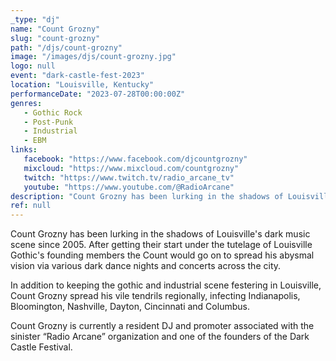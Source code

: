 ```yaml
---
_type: "dj"
name: "Count Grozny"
slug: "count-grozny"
path: "/djs/count-grozny"
image: "/images/djs/count-grozny.jpg"
logo: null
event: "dark-castle-fest-2023"
location: "Louisville, Kentucky"
performanceDate: "2023-07-28T00:00:00Z"
genres:
   - Gothic Rock
   - Post-Punk
   - Industrial
   - EBM
links:
   facebook: "https://www.facebook.com/djcountgrozny"
   mixcloud: "https://www.mixcloud.com/countgrozny"
   twitch: "https://www.twitch.tv/radio_arcane_tv"
   youtube: "https://www.youtube.com/@RadioArcane"
description: "Count Grozny has been lurking in the shadows of Louisville's dark music scene since 2005. After getting their start under the tutelage of Louisville Gothic's founding members the Count would go on to spread his abysmal vision via various dark dance nights and concerts across the city."
ref: null
---
```


Count Grozny has been lurking in the shadows of Louisville's dark music scene since 2005. After getting their start under the tutelage of Louisville Gothic's founding members the Count would go on to spread his abysmal vision via various dark dance nights and concerts across the city.

In addition to keeping the gothic and industrial scene festering in Louisville, Count Grozny spread his vile tendrils regionally, infecting Indianapolis, Bloomington, Nashville, Dayton, Cincinnati and Columbus.

Count Grozny is currently a resident DJ and promoter associated with the sinister “Radio Arcane” organization and one of the founders of the Dark Castle Festival.
